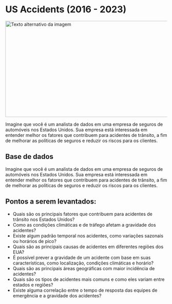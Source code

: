 # US Accidents (2016 - 2023)
<img src="https://upload.wikimedia.org/wikipedia/commons/6/6d/Car_Crash_7-1-18_2245_%2842450608354%29.jpg" alt="Texto alternativo da imagem" width="600" height="300">



Imagine que você é um analista de dados em uma empresa de seguros de automóveis nos Estados Unidos. Sua empresa está interessada em entender melhor os fatores que contribuem para acidentes de trânsito, a fim de melhorar as políticas de seguros e reduzir os riscos para os clientes.

## Base de dados

Imagine que você é um analista de dados em uma empresa de seguros de automóveis nos Estados Unidos. Sua empresa está interessada em entender melhor os fatores que contribuem para acidentes de trânsito, a fim de melhorar as políticas de seguros e reduzir os riscos para os clientes.

## Pontos a serem levantados:
* Quais são os principais fatores que contribuem para acidentes de trânsito nos Estados Unidos?
* Como as condições climáticas e de tráfego afetam a gravidade dos acidentes?
* Existe algum padrão temporal nos acidentes, como variações sazonais ou horários de pico?
* Quais são as principais causas de acidentes em diferentes regiões dos EUA?
* É possível prever a gravidade de um acidente com base em suas características, como localização, condições climáticas e horário?
* Quais são as principais áreas geográficas com maior incidência de acidentes?
* Quais são os tipos de acidentes mais comuns e como eles variam entre estados e regiões?
* Existe alguma correlação entre o tempo de resposta das equipes de emergência e a gravidade dos acidentes?
